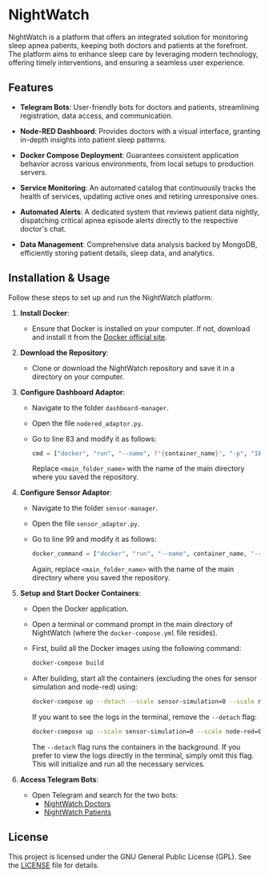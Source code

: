 # NightWatch

NightWatch is a platform that offers an integrated solution for monitoring sleep apnea patients, keeping both doctors and patients at the forefront. The platform aims to enhance sleep care by leveraging modern technology, offering timely interventions, and ensuring a seamless user experience.

## Features

- **Telegram Bots**: User-friendly bots for doctors and patients, streamlining registration, data access, and communication.
  
- **Node-RED Dashboard**: Provides doctors with a visual interface, granting in-depth insights into patient sleep patterns.
  
- **Docker Compose Deployment**: Guarantees consistent application behavior across various environments, from local setups to production servers.
  
- **Service Monitoring**: An automated catalog that continuously tracks the health of services, updating active ones and retiring unresponsive ones.
  
- **Automated Alerts**: A dedicated system that reviews patient data nightly, dispatching critical apnea episode alerts directly to the respective doctor's chat.
  
- **Data Management**: Comprehensive data analysis backed by MongoDB, efficiently storing patient details, sleep data, and analytics.

## Installation & Usage

Follow these steps to set up and run the NightWatch platform:

1. **Install Docker**: 
   - Ensure that Docker is installed on your computer. If not, download and install it from the [Docker official site](https://www.docker.com/).

2. **Download the Repository**: 
   - Clone or download the NightWatch repository and save it in a directory on your computer.

3. **Configure Dashboard Adaptor**:
   - Navigate to the folder `dashboard-manager`.
   - Open the file `nodered_adaptor.py`.
   - Go to line 83 and modify it as follows:

     ```python
     cmd = ["docker", "run", "--name", f"{container_name}", "-p", "1880", "--network", "<main_folder_name>_my_network", "<main_folder_name>-node-red"]
     ```

     Replace `<main_folder_name>` with the name of the main directory where you saved the repository.

4. **Configure Sensor Adaptor**:
   - Navigate to the folder `sensor-manager`.
   - Open the file `sensor_adaptor.py`.
   - Go to line 99 and modify it as follows:

     ```python
     docker_command = ["docker", "run", "--name", container_name, "--network", "<main_folder_name>_my_network", "<main_folder_name>-sensor-simulation"]
     ```

     Again, replace `<main_folder_name>` with the name of the main directory where you saved the repository.

5. **Setup and Start Docker Containers**:

   - Open the Docker application.

   - Open a terminal or command prompt in the main directory of NightWatch (where the `docker-compose.yml` file resides).

   - First, build all the Docker images using the following command:

     ```bash
     docker-compose build
     ```

   - After building, start all the containers (excluding the ones for sensor simulation and node-red) using:

     ```bash
     docker-compose up --detach --scale sensor-simulation=0 --scale node-red=0
     ```

     If you want to see the logs in the terminal, remove the `--detach` flag:

     ```bash
     docker-compose up --scale sensor-simulation=0 --scale node-red=0
     ```

     The `--detach` flag runs the containers in the background. If you prefer to view the logs directly in the terminal, simply omit this flag. This will initialize and run all the necessary services.


6. **Access Telegram Bots**:
   - Open Telegram and search for the two bots:
     - [NightWatch Doctors](https://t.me/SleepApnea_bot)
     - [NightWatch Patients](https://t.me/SleepApnea_pat_bot)
## License

This project is licensed under the GNU General Public License (GPL). See the [LICENSE](LICENSE.txt) file for details.

